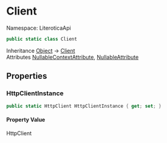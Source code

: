 # Client

Namespace: LiteroticaApi

```csharp
public static class Client
```

Inheritance [Object](https://docs.microsoft.com/en-us/dotnet/api/system.object) → [Client](./literoticaapi/client.md)<br>
Attributes [NullableContextAttribute](./system/runtime/compilerservices/nullablecontextattribute.md), [NullableAttribute](./system/runtime/compilerservices/nullableattribute.md)

## Properties

### **HttpClientInstance**

```csharp
public static HttpClient HttpClientInstance { get; set; }
```

#### Property Value

HttpClient<br>
